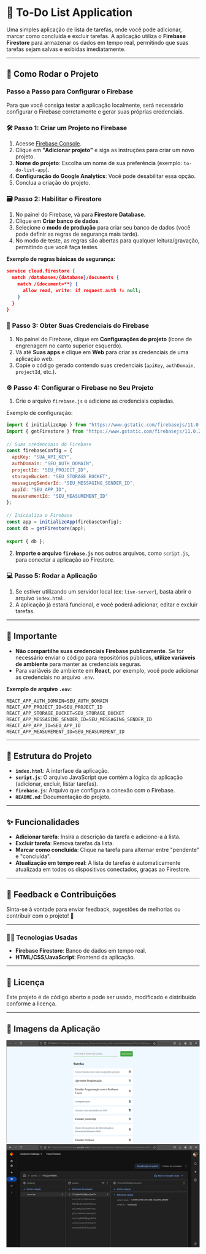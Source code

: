 
# 📝 To-Do List Application

Uma simples aplicação de lista de tarefas, onde você pode adicionar, marcar como concluída e excluir tarefas. A aplicação utiliza o **Firebase Firestore** para armazenar os dados em tempo real, permitindo que suas tarefas sejam salvas e exibidas imediatamente.

---

## 🚀 Como Rodar o Projeto

### Passo a Passo para Configurar o Firebase

Para que você consiga testar a aplicação localmente, será necessário configurar o Firebase corretamente e gerar suas próprias credenciais.

### 🛠️ **Passo 1: Criar um Projeto no Firebase**

1. Acesse [Firebase Console](https://console.firebase.google.com/).
2. Clique em **"Adicionar projeto"** e siga as instruções para criar um novo projeto.
3. **Nome do projeto**: Escolha um nome de sua preferência (exemplo: `to-do-list-app`).
4. **Configuração do Google Analytics**: Você pode desabilitar essa opção.
5. Conclua a criação do projeto.

### 🗃️ **Passo 2: Habilitar o Firestore**

1. No painel do Firebase, vá para **Firestore Database**.
2. Clique em **Criar banco de dados**.
3. Selecione o **modo de produção** para criar seu banco de dados (você pode definir as regras de segurança mais tarde).
4. No modo de teste, as regras são abertas para qualquer leitura/gravação, permitindo que você faça testes.

**Exemplo de regras básicas de segurança:**

```json
service cloud.firestore {
  match /databases/{database}/documents {
    match /{document=**} {
      allow read, write: if request.auth != null;
    }
  }
}
```

### 🔑 **Passo 3: Obter Suas Credenciais do Firebase**

1. No painel do Firebase, clique em **Configurações do projeto** (ícone de engrenagem no canto superior esquerdo).
2. Vá até **Suas apps** e clique em **Web** para criar as credenciais de uma aplicação web.
3. Copie o código gerado contendo suas credenciais (`apiKey`, `authDomain`, `projectId`, etc.).

### ⚙️ **Passo 4: Configurar o Firebase no Seu Projeto**

1. Crie o arquivo `firebase.js` e adicione as credenciais copiadas.

Exemplo de configuração:

```javascript
import { initializeApp } from "https://www.gstatic.com/firebasejs/11.0.2/firebase-app.js";
import { getFirestore } from "https://www.gstatic.com/firebasejs/11.0.2/firebase-firestore.js";

// Suas credenciais do Firebase
const firebaseConfig = {
  apiKey: "SUA_API_KEY",
  authDomain: "SEU_AUTH_DOMAIN",
  projectId: "SEU_PROJECT_ID",
  storageBucket: "SEU_STORAGE_BUCKET",
  messagingSenderId: "SEU_MESSAGING_SENDER_ID",
  appId: "SEU_APP_ID",
  measurementId: "SEU_MEASUREMENT_ID"
};

// Inicializa o Firebase
const app = initializeApp(firebaseConfig);
const db = getFirestore(app);

export { db };
```

2. **Importe o arquivo `firebase.js`** nos outros arquivos, como `script.js`, para conectar a aplicação ao Firestore.

### 💻 **Passo 5: Rodar a Aplicação**

1. Se estiver utilizando um servidor local (ex: `live-server`), basta abrir o arquivo `index.html`.
2. A aplicação já estará funcional, e você poderá adicionar, editar e excluir tarefas.

---

## 🚨 **Importante**

- **Não compartilhe suas credenciais Firebase publicamente**. Se for necessário enviar o código para repositórios públicos, **utilize variáveis de ambiente** para manter as credenciais seguras.
- Para variáveis de ambiente em **React**, por exemplo, você pode adicionar as credenciais no arquivo `.env`.

**Exemplo de arquivo `.env`:**

``` REACT_APP_API_KEY=SUA_API_KEY
REACT_APP_AUTH_DOMAIN=SEU_AUTH_DOMAIN
REACT_APP_PROJECT_ID=SEU_PROJECT_ID
REACT_APP_STORAGE_BUCKET=SEU_STORAGE_BUCKET
REACT_APP_MESSAGING_SENDER_ID=SEU_MESSAGING_SENDER_ID
REACT_APP_APP_ID=SEU_APP_ID
REACT_APP_MEASUREMENT_ID=SEU_MEASUREMENT_ID
```

---

## 📂 **Estrutura do Projeto**

- **`index.html`**: A interface da aplicação.
- **`script.js`**: O arquivo JavaScript que contém a lógica da aplicação (adicionar, excluir, listar tarefas).
- **`firebase.js`**: Arquivo que configura a conexão com o Firebase.
- **`README.md`**: Documentação do projeto.

---

## ✨ **Funcionalidades**

- **Adicionar tarefa**: Insira a descrição da tarefa e adicione-a à lista.
- **Excluir tarefa**: Remova tarefas da lista.
- **Marcar como concluída**: Clique na tarefa para alternar entre "pendente" e "concluída".
- **Atualização em tempo real**: A lista de tarefas é automaticamente atualizada em todos os dispositivos conectados, graças ao Firestore.

---

## 💬 **Feedback e Contribuições**

Sinta-se à vontade para enviar feedback, sugestões de melhorias ou contribuir com o projeto! 🚀

---

### 👨‍💻 **Tecnologias Usadas**

- **Firebase Firestore**: Banco de dados em tempo real.
- **HTML/CSS/JavaScript**: Frontend da aplicação.

---

## 📝 **Licença**

Este projeto é de código aberto e pode ser usado, modificado e distribuído conforme a licença.

---

## 📸 **Imagens da Aplicação**

![To-Do List](./imgs/web_img.png)
![Firebase](./imgs/firebase_img.png)
